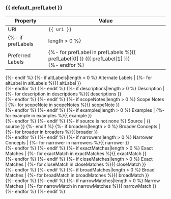 ### {{ default_prefLabel }}
Property | Value
--- | ---
URI | `{{ uri }}`
{%- if prefLabels|length > 0 %}
Preferred Labels | {%- for prefLabel in prefLabels %}{{ prefLabel[0] }} ({{ prefLabel[1] }})<br />{%- endfor %}
{%- endif %}
{%- if altLabels|length > 0 %}
Alternate Labels | {%- for altLabel in altLabels %}{{ altLabel }}<br />{%- endfor %}
{%- endif %}
{%- if descriptions|length > 0 %}
Description | {%- for description in descriptions %}{{ descriptions }}<br />{%- endfor %}
{%- endif %}
{%- if scopeNotes|length > 0 %}
Scope Notes | {%- for scopeNote in scopeNotes %}{{ scopeNote }}<br />{%- endfor %}
{%- endif %}
{%- if examples|length > 0 %}
Examples | {%- for example in examples %}{{ example }}<br />{%- endfor %}
{%- endif %}
{%- if source is not none %}
Source | {{ source }}
{%- endif %}
{%- if broaders|length > 0 %}
Broader Concepts | {%- for broader in broaders %}{{ broader }}<br />{%- endfor %}
{%- endif %}
{%- if narrowers|length > 0 %}
Narrower Concepts | {%- for narrower in narrowers %}{{ narrower }}<br />{%- endfor %}
{%- endif %}
{%- if exactMatches|length > 0 %}
Exact Matches | {%- for exactMatch in exactMatches %}{{ exactMatch }}<br />{%- endfor %}
{%- endif %}
{%- if closeMatches|length > 0 %}
Exact Matches | {%- for closeMatch in closeMatches %}{{ closeMatch }}<br />{%- endfor %}
{%- endif %}
{%- if broadMatches|length > 0 %}
Broad Matches | {%- for broadMatch in broadMatches %}{{ broadMatch }}<br />{%- endfor %}
{%- endif %}
{%- if narrowMatches|length > 0 %}
Narrow Matches | {%- for narrowMatch in narrowMatches %}{{ narrowMatch }}<br />{%- endfor %}
{%- endif %}

